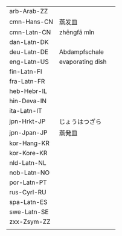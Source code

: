 | | | |
|-|-|-|
| arb-Arab-ZZ |  |  |
| cmn-Hans-CN | 蒸发皿 |  |
| cmn-Latn-CN | zhēngfā mǐn |  |
| dan-Latn-DK |  |  |
| deu-Latn-DE | Abdampfschale |  |
| eng-Latn-US | evaporating dish |  |
| fin-Latn-FI |  |  |
| fra-Latn-FR |  |  |
| heb-Hebr-IL |  |  |
| hin-Deva-IN |  |  |
| ita-Latn-IT |  |  |
| jpn-Hrkt-JP | じょうはつざら |  |
| jpn-Jpan-JP | 蒸発皿 |  |
| kor-Hang-KR |  |  |
| kor-Kore-KR |  |  |
| nld-Latn-NL |  |  |
| nob-Latn-NO |  |  |
| por-Latn-PT |  |  |
| rus-Cyrl-RU |  |  |
| spa-Latn-ES |  |  |
| swe-Latn-SE |  |  |
| zxx-Zsym-ZZ |  |  |
|  |  |  |
